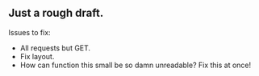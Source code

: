 ## Just a rough draft.

Issues to fix:

* All requests but GET.
* Fix layout.
* How can function this small be so damn unreadable? Fix this at once!